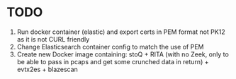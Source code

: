 # TODO
1. Run docker container (elastic) and export certs in PEM format not PK12 as it is not CURL friendly
2. Change Elasticsearch container config to match the use of PEM
3. Create new Docker image containing: stoQ + RITA (with no Zeek, only to be able to pass in pcaps and get some crunched data in return) + evtx2es + blazescan